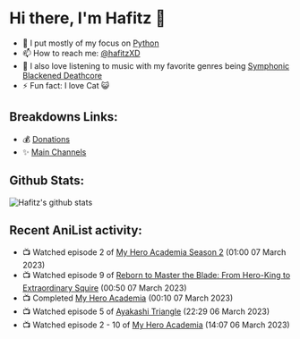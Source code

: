 # Hi there, I'm Hafitz 👋
- 🐍 I put mostly of my focus on [Python](https://python.org)
- 📫 How to reach me: [@hafitzXD](https://t.me/hafitzXD)
- 🎵 I also love listening to music with my favorite genres being [Symphonic Blackened Deathcore](https://youtu.be/qyYmS_iBcy4)
- ⚡ Fun fact: I love Cat 😺

## Breakdowns Links:
- 💰 [Donations](https://t.me/TheBreakdowns/2)
- ✨ [Main Channels](https://t.me/TheBreakdowns)

## Github Stats:
![Hafitz's github stats](https://github-readme-stats.vercel.app/api?username=breakdowns&show_icons=true&count_private=true&bg_color=00000000&text_color=777)

## Recent AniList activity:
<!-- ANILIST_ACTIVITY:start -->

-   📺 Watched episode 2 of [My Hero Academia Season 2](https://anilist.co/anime/21856) (01:00 07 March 2023)
-   📺 Watched episode 9 of [Reborn to Master the Blade: From Hero-King to Extraordinary Squire](https://anilist.co/anime/142193) (00:50 07 March 2023)
-   📺 Completed [My Hero Academia](https://anilist.co/anime/21459) (00:10 07 March 2023)
-   📺 Watched episode 5 of [Ayakashi Triangle](https://anilist.co/anime/142849) (22:29 06 March 2023)
-   📺 Watched episode 2 - 10 of [My Hero Academia](https://anilist.co/anime/21459) (14:07 06 March 2023)

<!-- ANILIST_ACTIVITY:end -->
